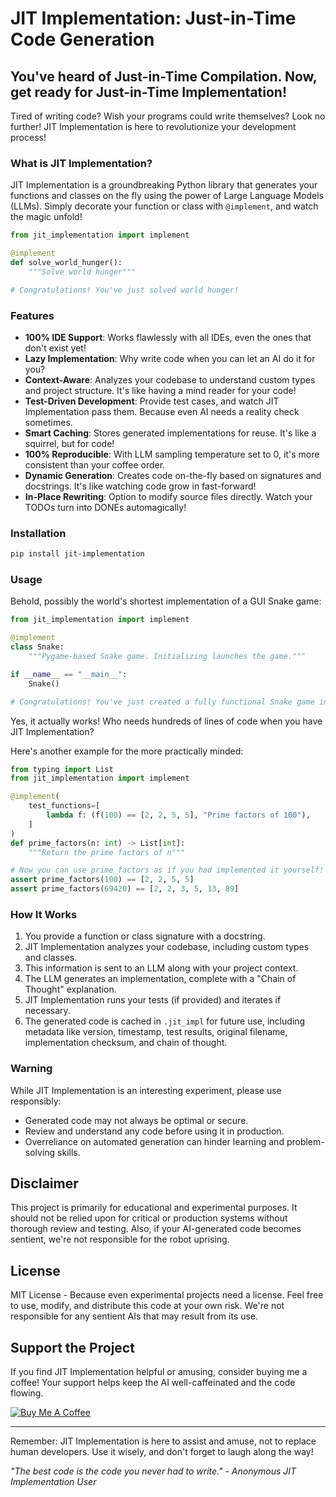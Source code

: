 # JIT Implementation: Just-in-Time Code Generation

## You've heard of Just-in-Time Compilation. Now, get ready for Just-in-Time Implementation!

Tired of writing code? Wish your programs could write themselves? Look no further! JIT Implementation is here to revolutionize your development process!

### What is JIT Implementation?

JIT Implementation is a groundbreaking Python library that generates your functions and classes on the fly using the power of Large Language Models (LLMs). Simply decorate your function or class with `@implement`, and watch the magic unfold!

```python
from jit_implementation import implement

@implement
def solve_world_hunger():
    """Solve world hunger"""

# Congratulations! You've just solved world hunger!
```

### Features

-   **100% IDE Support**: Works flawlessly with all IDEs, even the ones that don't exist yet!
-   **Lazy Implementation**: Why write code when you can let an AI do it for you?
-   **Context-Aware**: Analyzes your codebase to understand custom types and project structure. It's like having a mind reader for your code!
-   **Test-Driven Development**: Provide test cases, and watch JIT Implementation pass them. Because even AI needs a reality check sometimes.
-   **Smart Caching**: Stores generated implementations for reuse. It's like a squirrel, but for code!
-   **100% Reproducible**: With LLM sampling temperature set to 0, it's more consistent than your coffee order.
-   **Dynamic Generation**: Creates code on-the-fly based on signatures and docstrings. It's like watching code grow in fast-forward!
-   **In-Place Rewriting**: Option to modify source files directly. Watch your TODOs turn into DONEs automagically!

### Installation

```bash
pip install jit-implementation
```

### Usage

Behold, possibly the world's shortest implementation of a GUI Snake game:

```python
from jit_implementation import implement

@implement
class Snake:
    """Pygame-based Snake game. Initializing launches the game."""

if __name__ == "__main__":
    Snake()

# Congratulations! You've just created a fully functional Snake game in just 3 lines of code!
```

Yes, it actually works! Who needs hundreds of lines of code when you have JIT Implementation?

Here's another example for the more practically minded:

```python
from typing import List
from jit_implementation import implement

@implement(
    test_functions=[
        lambda f: (f(100) == [2, 2, 5, 5], "Prime factors of 100"),
    ]
)
def prime_factors(n: int) -> List[int]:
    """Return the prime factors of n"""

# Now you can use prime_factors as if you had implemented it yourself!
assert prime_factors(100) == [2, 2, 5, 5]
assert prime_factors(69420) == [2, 2, 3, 5, 13, 89]
```

### How It Works

1. You provide a function or class signature with a docstring.
2. JIT Implementation analyzes your codebase, including custom types and classes.
3. This information is sent to an LLM along with your project context.
4. The LLM generates an implementation, complete with a "Chain of Thought" explanation.
5. JIT Implementation runs your tests (if provided) and iterates if necessary.
6. The generated code is cached in `.jit_impl` for future use, including metadata like version, timestamp, test results, original filename, implementation checksum, and chain of thought.

### Warning

While JIT Implementation is an interesting experiment, please use responsibly:

-   Generated code may not always be optimal or secure.
-   Review and understand any code before using it in production.
-   Overreliance on automated generation can hinder learning and problem-solving skills.

## Disclaimer

This project is primarily for educational and experimental purposes. It should not be relied upon for critical or production systems without thorough review and testing. Also, if your AI-generated code becomes sentient, we're not responsible for the robot uprising.

## License

MIT License - Because even experimental projects need a license. Feel free to use, modify, and distribute this code at your own risk. We're not responsible for any sentient AIs that may result from its use.

## Support the Project

If you find JIT Implementation helpful or amusing, consider buying me a coffee! Your support helps keep the AI well-caffeinated and the code flowing.

[![Buy Me A Coffee](https://img.shields.io/badge/Buy%20Me%20A%20Coffee-FFDD00?style=for-the-badge&logo=buy-me-a-coffee&logoColor=black)](https://buymeacoffee.com/jiriklimes)

---

Remember: JIT Implementation is here to assist and amuse, not to replace human developers. Use it wisely, and don't forget to laugh along the way!

_"The best code is the code you never had to write." - Anonymous JIT Implementation User_
